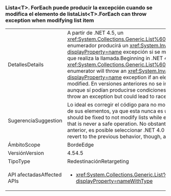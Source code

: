 ### <a name="listlttgtforeach-can-throw-exception-when-modifying-list-item"></a><span data-ttu-id="71c8e-101">Lista&lt;T&gt;. ForEach puede producir la excepción cuando se modifica el elemento de lista</span><span class="sxs-lookup"><span data-stu-id="71c8e-101">List&lt;T&gt;.ForEach can throw exception when modifying list item</span></span>

|   |   |
|---|---|
|<span data-ttu-id="71c8e-102">Detalles</span><span class="sxs-lookup"><span data-stu-id="71c8e-102">Details</span></span>|<span data-ttu-id="71c8e-103">A partir de .NET 4.5, un <xref:System.Collections.Generic.List%601.ForEach(System.Action{%600})> enumerador producirá un <xref:System.InvalidOperationException?displayProperty=name> excepción si se modifica un elemento de la colección que realiza la llamada.</span><span class="sxs-lookup"><span data-stu-id="71c8e-103">Beginning in .NET 4.5, a <xref:System.Collections.Generic.List%601.ForEach(System.Action{%600})> enumerator will throw an <xref:System.InvalidOperationException?displayProperty=name> exception if an element in the calling collection is modified.</span></span> <span data-ttu-id="71c8e-104">En versiones anteriores no se iniciaban excepciones en estos casos, aunque sí podían producirse condiciones de carrera.</span><span class="sxs-lookup"><span data-stu-id="71c8e-104">Previously, this would not throw an exception but could lead to race conditions.</span></span>|
|<span data-ttu-id="71c8e-105">Sugerencia</span><span class="sxs-lookup"><span data-stu-id="71c8e-105">Suggestion</span></span>|<span data-ttu-id="71c8e-106">Lo ideal es corregir el código para no modificar listas durante la enumeración de sus elementos, ya que esta nunca es una operación segura.</span><span class="sxs-lookup"><span data-stu-id="71c8e-106">Ideally, code should be fixed to not modify lists while enumerating their elements because that is never a safe operation.</span></span> <span data-ttu-id="71c8e-107">No obstante, para revertir al comportamiento anterior, es posible seleccionar .NET 4.0 como destino de una aplicación.</span><span class="sxs-lookup"><span data-stu-id="71c8e-107">To revert to the previous behavior, though, an app may target .NET 4.0.</span></span>|
|<span data-ttu-id="71c8e-108">Ámbito</span><span class="sxs-lookup"><span data-stu-id="71c8e-108">Scope</span></span>|<span data-ttu-id="71c8e-109">Borde</span><span class="sxs-lookup"><span data-stu-id="71c8e-109">Edge</span></span>|
|<span data-ttu-id="71c8e-110">Versión</span><span class="sxs-lookup"><span data-stu-id="71c8e-110">Version</span></span>|<span data-ttu-id="71c8e-111">4.5</span><span class="sxs-lookup"><span data-stu-id="71c8e-111">4.5</span></span>|
|<span data-ttu-id="71c8e-112">Tipo</span><span class="sxs-lookup"><span data-stu-id="71c8e-112">Type</span></span>|<span data-ttu-id="71c8e-113">Redestinación</span><span class="sxs-lookup"><span data-stu-id="71c8e-113">Retargeting</span></span>|
|<span data-ttu-id="71c8e-114">API afectadas</span><span class="sxs-lookup"><span data-stu-id="71c8e-114">Affected APIs</span></span>|<ul><li><xref:System.Collections.Generic.List%601.ForEach(System.Action{%600})?displayProperty=nameWithType></li></ul>|

